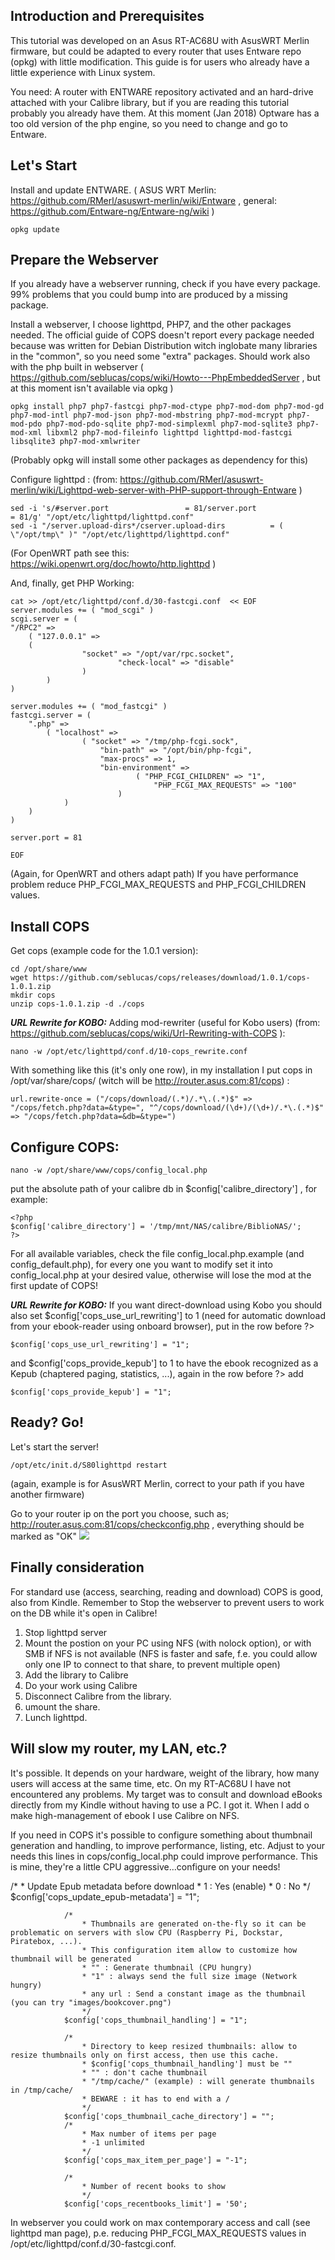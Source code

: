 ## Introduction and Prerequisites
This tutorial was developed on an Asus RT-AC68U with AsusWRT Merlin firmware, but could be adapted to every router that uses Entware repo (opkg) with little modification.
This guide is for users who already have a little experience with Linux system.

You need: A router with ENTWARE repository activated and an hard-drive attached with your Calibre library, but if you are reading this tutorial probably you already have them.
At this moment (Jan 2018) Optware has a too old version of the php engine, so you need to change and go to Entware.

## Let's Start
Install and update ENTWARE. ( ASUS WRT Merlin: https://github.com/RMerl/asuswrt-merlin/wiki/Entware , general: https://github.com/Entware-ng/Entware-ng/wiki )

`opkg update`

## Prepare the Webserver
If you already have a webserver running, check if you have every package. 99% problems that you could bump into are produced by a missing package.

Install a webserver, I choose lighttpd, PHP7, and the other packages needed. The official guide of COPS doesn't report every package needed because was written for Debian Distribution witch inglobate many libraries in the "common", so you need some "extra" packages. 
Should work also with the php built in webserver ( https://github.com/seblucas/cops/wiki/Howto---PhpEmbeddedServer , but at this moment isn't available via opkg )

	opkg install php7 php7-fastcgi php7-mod-ctype php7-mod-dom php7-mod-gd php7-mod-intl php7-mod-json php7-mod-mbstring php7-mod-mcrypt php7-mod-pdo php7-mod-pdo-sqlite php7-mod-simplexml php7-mod-sqlite3 php7-mod-xml libxml2 php7-mod-fileinfo lighttpd lighttpd-mod-fastcgi libsqlite3 php7-mod-xmlwriter

(Probably opkg will install some other packages as dependency for this)

Configure lighttpd : (from: https://github.com/RMerl/asuswrt-merlin/wiki/Lighttpd-web-server-with-PHP-support-through-Entware )


	sed -i 's/#server.port                 = 81/server.port                 = 81/g' "/opt/etc/lighttpd/lighttpd.conf"
	sed -i "/server.upload-dirs*/cserver.upload-dirs          = ( \"/opt/tmp\" )" "/opt/etc/lighttpd/lighttpd.conf"

(For OpenWRT path see this: https://wiki.openwrt.org/doc/howto/http.lighttpd )

And, finally, get PHP Working:



	cat >> /opt/etc/lighttpd/conf.d/30-fastcgi.conf  << EOF
	server.modules += ( "mod_scgi" )
	scgi.server = (
	"/RPC2" =>
		( "127.0.0.1" =>
		(
					"socket" => "/opt/var/rpc.socket",
							"check-local" => "disable"
					)
			)
	)

	server.modules += ( "mod_fastcgi" )
	fastcgi.server = (
		".php" =>
			( "localhost" =>
					( "socket" => "/tmp/php-fcgi.sock",
						"bin-path" => "/opt/bin/php-fcgi",
						"max-procs" => 1,
						"bin-environment" =>
								( "PHP_FCGI_CHILDREN" => "1",
									"PHP_FCGI_MAX_REQUESTS" => "100"
							)
				)
		)
	)

	server.port = 81

	EOF


(Again, for OpenWRT and others adapt path)
If you have performance problem reduce PHP_FCGI_MAX_REQUESTS and PHP_FCGI_CHILDREN values.  

## Install COPS

Get cops (example code for the 1.0.1 version):

	cd /opt/share/www
	wget https://github.com/seblucas/cops/releases/download/1.0.1/cops-1.0.1.zip
	mkdir cops
	unzip cops-1.0.1.zip -d ./cops

**_URL Rewrite for KOBO:_**
Adding mod-rewriter (useful for Kobo users) (from: https://github.com/seblucas/cops/wiki/Url-Rewriting-with-COPS ):

	nano -w /opt/etc/lighttpd/conf.d/10-cops_rewrite.conf

With something like this (it's only one row), in my installation I put cops in /opt/var/share/cops/ (witch will be http://router.asus.com:81/cops) :

	url.rewrite-once = ("/cops/download/(.*)/.*\.(.*)$" => "/cops/fetch.php?data=&type=", "^/cops/download/(\d+)/(\d+)/.*\.(.*)$" => "/cops/fetch.php?data=&db=&type=")

## Configure COPS:

	nano -w /opt/share/www/cops/config_local.php

put the absolute path of your calibre db in $config['calibre_directory'] , for example:


	<?php
	$config['calibre_directory'] = '/tmp/mnt/NAS/calibre/BiblioNAS/';
	?>


For all available variables, check the file config_local.php.example (and config_default.php), for every one you want to modify set it into config_local.php at your desired value, otherwise will lose the mod at the first update of COPS!

**_URL Rewrite for KOBO:_**
If you want direct-download using Kobo you should also set $config['cops_use_url_rewriting'] to 1 (need for automatic download from your ebook-reader using onboard browser), put in the row before ?>

`$config['cops_use_url_rewriting'] = "1";`

and $config['cops_provide_kepub'] to 1 to have the ebook recognized as a Kepub (chaptered paging, statistics, ...), again in the row before ?> add 

`$config['cops_provide_kepub'] = "1";`

## Ready? Go!
Let's start the server!

	/opt/etc/init.d/S80lighttpd restart

(again, example is for AsusWRT Merlin, correct to your path if you have another firmware)

Go to your router ip on the port you choose, such as; http://router.asus.com:81/cops/checkconfig.php , everything should be marked as "OK"
![](https://www.snbforums.com/attachments/cops-ok-png.11428/)

## Finally consideration
For standard use (access, searching, reading and download) COPS is good, also from Kindle.
Remember to Stop the webserver to prevent users to work on the DB while it's open in Calibre!
1) Stop lighttpd server
2) Mount the postion on your PC using NFS (with nolock option), or with SMB if NFS is not available (NFS is faster and safe, f.e. you could allow only one IP to connect to that share, to prevent multiple open)
3) Add the library to Calibre
4) Do your work using Calibre
5) Disconnect Calibre from the library.
6) umount the share.
6) Lunch lighttpd.

## Will slow my router, my LAN, etc.?
It's possible. It depends on your hardware, weight of the library, how many users will access at the same time, etc. 
On my RT-AC68U I have not encountered any problems.
My target was to consult and download eBooks directly from my Kindle without having to use a PC. I got it. When I add o make high-management of ebook I use Calibre on NFS.

If you need in COPS it's possible to configure something about thumbnail generation and handling, to improve performance, listing, etc. 
Adjust to your needs this lines in cops/config_local.php could improve performance. This is mine, they're a little CPU aggressive...configure on your needs!

   /*
					* Update Epub metadata before download
					* 1 : Yes (enable)
					* 0 : No
					*/
				$config['cops_update_epub-metadata'] = "1";

				/*
					* Thumbnails are generated on-the-fly so it can be problematic on servers with slow CPU (Raspberry Pi, Dockstar, Piratebox, ...).
					* This configuration item allow to customize how thumbnail will be generated
					* "" : Generate thumbnail (CPU hungry)
					* "1" : always send the full size image (Network hungry)
					* any url : Send a constant image as the thumbnail (you can try "images/bookcover.png")
					*/
				$config['cops_thumbnail_handling'] = "1";

				/*
					* Directory to keep resized thumbnails: allow to resize thumbnails only on first access, then use this cache.
					* $config['cops_thumbnail_handling'] must be ""
					* "" : don't cache thumbnail
					* "/tmp/cache/" (example) : will generate thumbnails in /tmp/cache/
					* BEWARE : it has to end with a /
					*/
				$config['cops_thumbnail_cache_directory'] = "";
				/*
					* Max number of items per page
					* -1 unlimited
					*/
				$config['cops_max_item_per_page'] = "-1";

				/*
					* Number of recent books to show
					*/
				$config['cops_recentbooks_limit'] = '50';


In webserver you could work on max contemporary access and call (see lighttpd man page), p.e. reducing PHP_FCGI_MAX_REQUESTS values in /opt/etc/lighttpd/conf.d/30-fastcgi.conf.